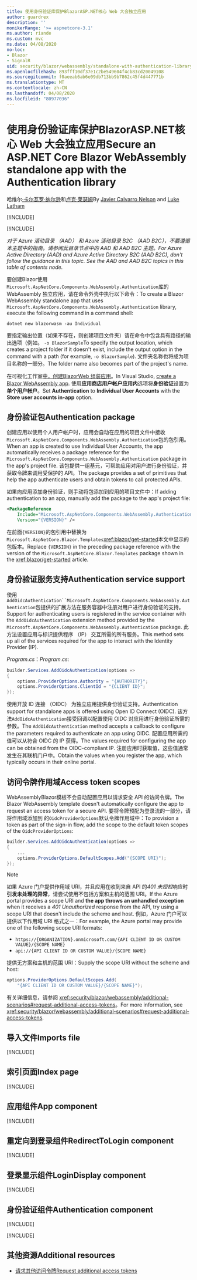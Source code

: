 ```yaml
---
title: 使用身份验证库保护BlazorASP.NET核心 Web 大会独立应用
author: guardrex
description: ''
monikerRange: '>= aspnetcore-3.1'
ms.author: riande
ms.custom: mvc
ms.date: 04/08/2020
no-loc:
- Blazor
- SignalR
uid: security/blazor/webassembly/standalone-with-authentication-library
ms.openlocfilehash: 893fff10df37e1c2be549604f4cb83cd20049108
ms.sourcegitcommit: f0aeeab6ab6e09db713bb9b7862c45f4d447771b
ms.translationtype: MT
ms.contentlocale: zh-CN
ms.lasthandoff: 04/08/2020
ms.locfileid: "80977036"
---
```

# <a name="secure-an-aspnet-core-opno-locblazor-webassembly-standalone-app-with-the-authentication-library"></a><span data-ttu-id="78722-102">使用身份验证库保护BlazorASP.NET核心 Web 大会独立应用</span><span class="sxs-lookup"><span data-stu-id="78722-102">Secure an ASP.NET Core Blazor WebAssembly standalone app with the Authentication library</span></span>

<span data-ttu-id="78722-103">哈维尔[·卡尔瓦罗·纳尔逊](https://github.com/javiercn)和[卢克·莱瑟姆](https://github.com/guardrex)</span><span class="sxs-lookup"><span data-stu-id="78722-103">By [Javier Calvarro Nelson](https://github.com/javiercn) and [Luke Latham](https://github.com/guardrex)</span></span>

[!INCLUDE[](~/includes/blazorwasm-preview-notice.md)]

[!INCLUDE[](~/includes/blazorwasm-3.2-template-article-notice.md)]

<span data-ttu-id="78722-104">*对于 Azure 活动目录 （AAD） 和 Azure 活动目录 B2C （AAD B2C），不要遵循本主题中的指南。请参阅此目录节点中的 AAD 和 AAD B2C 主题。*</span><span class="sxs-lookup"><span data-stu-id="78722-104">*For Azure Active Directory (AAD) and Azure Active Directory B2C (AAD B2C), don't follow the guidance in this topic. See the AAD and AAD B2C topics in this table of contents node.*</span></span>

<span data-ttu-id="78722-105">要创建Blazor使用`Microsoft.AspNetCore.Components.WebAssembly.Authentication`库的 WebAssembly 独立应用，请在命令外壳中执行以下命令：</span><span class="sxs-lookup"><span data-stu-id="78722-105">To create a Blazor WebAssembly standalone app that uses `Microsoft.AspNetCore.Components.WebAssembly.Authentication` library, execute the following command in a command shell:</span></span>

```dotnetcli
dotnet new blazorwasm -au Individual
```

<span data-ttu-id="78722-106">要指定输出位置（如果不存在，则创建项目文件夹）请在命令中包含具有路径的输出选项（例如。 `-o BlazorSample`</span><span class="sxs-lookup"><span data-stu-id="78722-106">To specify the output location, which creates a project folder if it doesn't exist, include the output option in the command with a path (for example, `-o BlazorSample`).</span></span> <span data-ttu-id="78722-107">文件夹名称也将成为项目名称的一部分。</span><span class="sxs-lookup"><span data-stu-id="78722-107">The folder name also becomes part of the project's name.</span></span>

<span data-ttu-id="78722-108">在可视化工作室[中，创建BlazorWeb 组装应用](xref:blazor/get-started)。</span><span class="sxs-lookup"><span data-stu-id="78722-108">In Visual Studio, [create a Blazor WebAssembly app](xref:blazor/get-started).</span></span> <span data-ttu-id="78722-109">使用**应用商店用户帐户应用内**选项将**身份验证**设置为**单个用户帐户**。</span><span class="sxs-lookup"><span data-stu-id="78722-109">Set **Authentication** to **Individual User Accounts** with the **Store user accounts in-app** option.</span></span>

## <a name="authentication-package"></a><span data-ttu-id="78722-110">身份验证包</span><span class="sxs-lookup"><span data-stu-id="78722-110">Authentication package</span></span>

<span data-ttu-id="78722-111">创建应用以使用个人用户帐户时，应用会自动在应用的项目文件中接收`Microsoft.AspNetCore.Components.WebAssembly.Authentication`包的包引用。</span><span class="sxs-lookup"><span data-stu-id="78722-111">When an app is created to use Individual User Accounts, the app automatically receives a package reference for the `Microsoft.AspNetCore.Components.WebAssembly.Authentication` package in the app's project file.</span></span> <span data-ttu-id="78722-112">该包提供一组基元，可帮助应用对用户进行身份验证，并获取令牌来调用受保护的 API。</span><span class="sxs-lookup"><span data-stu-id="78722-112">The package provides a set of primitives that help the app authenticate users and obtain tokens to call protected APIs.</span></span>

<span data-ttu-id="78722-113">如果向应用添加身份验证，则手动将包添加到应用的项目文件中：</span><span class="sxs-lookup"><span data-stu-id="78722-113">If adding authentication to an app, manually add the package to the app's project file:</span></span>

```xml
<PackageReference 
    Include="Microsoft.AspNetCore.Components.WebAssembly.Authentication" 
    Version="{VERSION}" />
```

<span data-ttu-id="78722-114">在前面`{VERSION}`的包引用中替换为`Microsoft.AspNetCore.Blazor.Templates`<xref:blazor/get-started>本文中显示的包版本。</span><span class="sxs-lookup"><span data-stu-id="78722-114">Replace `{VERSION}` in the preceding package reference with the version of the `Microsoft.AspNetCore.Blazor.Templates` package shown in the <xref:blazor/get-started> article.</span></span>

## <a name="authentication-service-support"></a><span data-ttu-id="78722-115">身份验证服务支持</span><span class="sxs-lookup"><span data-stu-id="78722-115">Authentication service support</span></span>

<span data-ttu-id="78722-116">使用`AddOidcAuthentication``Microsoft.AspNetCore.Components.WebAssembly.Authentication`包提供的扩展方法在服务容器中注册对用户进行身份验证的支持。</span><span class="sxs-lookup"><span data-stu-id="78722-116">Support for authenticating users is registered in the service container with the `AddOidcAuthentication` extension method provided by the `Microsoft.AspNetCore.Components.WebAssembly.Authentication` package.</span></span> <span data-ttu-id="78722-117">此方法设置应用与标识提供程序 （IP） 交互所需的所有服务。</span><span class="sxs-lookup"><span data-stu-id="78722-117">This method sets up all of the services required for the app to interact with the Identity Provider (IP).</span></span>

<span data-ttu-id="78722-118">*Program.cs*：</span><span class="sxs-lookup"><span data-stu-id="78722-118">*Program.cs*:</span></span>

```csharp
builder.Services.AddOidcAuthentication(options =>
{
    options.ProviderOptions.Authority = "{AUTHORITY}";
    options.ProviderOptions.ClientId = "{CLIENT ID}";
});
```

<span data-ttu-id="78722-119">使用开放 ID 连接 （OIDC） 为独立应用提供身份验证支持。</span><span class="sxs-lookup"><span data-stu-id="78722-119">Authentication support for standalone apps is offered using Open ID Connect (OIDC).</span></span> <span data-ttu-id="78722-120">该方法`AddOidcAuthentication`接受回调以配置使用 OIDC 对应用进行身份验证所需的参数。</span><span class="sxs-lookup"><span data-stu-id="78722-120">The `AddOidcAuthentication` method accepts a callback to configure the parameters required to authenticate an app using OIDC.</span></span> <span data-ttu-id="78722-121">配置应用所需的值可以从符合 OIDC 的 IP 获得。</span><span class="sxs-lookup"><span data-stu-id="78722-121">The values required for configuring the app can be obtained from the OIDC-compliant IP.</span></span> <span data-ttu-id="78722-122">注册应用时获取值，这些值通常发生在其联机门户中。</span><span class="sxs-lookup"><span data-stu-id="78722-122">Obtain the values when you register the app, which typically occurs in their online portal.</span></span>

## <a name="access-token-scopes"></a><span data-ttu-id="78722-123">访问令牌作用域</span><span class="sxs-lookup"><span data-stu-id="78722-123">Access token scopes</span></span>

<span data-ttu-id="78722-124">WebAssemblyBlazor模板不会自动配置应用以请求安全 API 的访问令牌。</span><span class="sxs-lookup"><span data-stu-id="78722-124">The Blazor WebAssembly template doesn't automatically configure the app to request an access token for a secure API.</span></span> <span data-ttu-id="78722-125">要将令牌预配为登录流的一部分，请将作用域添加到 的`OidcProviderOptions`默认令牌作用域中：</span><span class="sxs-lookup"><span data-stu-id="78722-125">To provision a token as part of the sign-in flow, add the scope to the default token scopes of the `OidcProviderOptions`:</span></span>

```csharp
builder.Services.AddOidcAuthentication(options =>
{
    ...
    options.ProviderOptions.DefaultScopes.Add("{SCOPE URI}");
});
```

> [!NOTE]
> <span data-ttu-id="78722-126">如果 Azure 门户提供作用域 URI，并且应用在收到来自 API 的*401 未授权*响应时**引发未处理的异常**，请尝试使用不包括方案和主机的范围 URI。</span><span class="sxs-lookup"><span data-stu-id="78722-126">If the Azure portal provides a scope URI and **the app throws an unhandled exception** when it receives a *401 Unauthorized* response from the API, try using a scope URI that doesn't include the scheme and host.</span></span> <span data-ttu-id="78722-127">例如，Azure 门户可以提供以下作用域 URI 格式之一：</span><span class="sxs-lookup"><span data-stu-id="78722-127">For example, the Azure portal may provide one of the following scope URI formats:</span></span>
>
> * `https://{ORGANIZATION}.onmicrosoft.com/{API CLIENT ID OR CUSTOM VALUE}/{SCOPE NAME}`
> * `api://{API CLIENT ID OR CUSTOM VALUE}/{SCOPE NAME}`
>
> <span data-ttu-id="78722-128">提供无方案和主机的范围 URI：</span><span class="sxs-lookup"><span data-stu-id="78722-128">Supply the scope URI without the scheme and host:</span></span>
>
> ```csharp
> options.ProviderOptions.DefaultScopes.Add(
>     "{API CLIENT ID OR CUSTOM VALUE}/{SCOPE NAME}");
> ```

<span data-ttu-id="78722-129">有关详细信息，请参阅 <xref:security/blazor/webassembly/additional-scenarios#request-additional-access-tokens>。</span><span class="sxs-lookup"><span data-stu-id="78722-129">For more information, see <xref:security/blazor/webassembly/additional-scenarios#request-additional-access-tokens>.</span></span>

## <a name="imports-file"></a><span data-ttu-id="78722-130">导入文件</span><span class="sxs-lookup"><span data-stu-id="78722-130">Imports file</span></span>

[!INCLUDE[](~/includes/blazor-security/imports-file-standalone.md)]

## <a name="index-page"></a><span data-ttu-id="78722-131">索引页面</span><span class="sxs-lookup"><span data-stu-id="78722-131">Index page</span></span>

[!INCLUDE[](~/includes/blazor-security/index-page-authentication.md)]

## <a name="app-component"></a><span data-ttu-id="78722-132">应用组件</span><span class="sxs-lookup"><span data-stu-id="78722-132">App component</span></span>

[!INCLUDE[](~/includes/blazor-security/app-component.md)]

## <a name="redirecttologin-component"></a><span data-ttu-id="78722-133">重定向到登录组件</span><span class="sxs-lookup"><span data-stu-id="78722-133">RedirectToLogin component</span></span>

[!INCLUDE[](~/includes/blazor-security/redirecttologin-component.md)]

## <a name="logindisplay-component"></a><span data-ttu-id="78722-134">登录显示组件</span><span class="sxs-lookup"><span data-stu-id="78722-134">LoginDisplay component</span></span>

[!INCLUDE[](~/includes/blazor-security/logindisplay-component.md)]

## <a name="authentication-component"></a><span data-ttu-id="78722-135">身份验证组件</span><span class="sxs-lookup"><span data-stu-id="78722-135">Authentication component</span></span>

[!INCLUDE[](~/includes/blazor-security/authentication-component.md)]

[!INCLUDE[](~/includes/blazor-security/troubleshoot.md)]

## <a name="additional-resources"></a><span data-ttu-id="78722-136">其他资源</span><span class="sxs-lookup"><span data-stu-id="78722-136">Additional resources</span></span>

* [<span data-ttu-id="78722-137">请求其他访问令牌</span><span class="sxs-lookup"><span data-stu-id="78722-137">Request additional access tokens</span></span>](xref:security/blazor/webassembly/additional-scenarios#request-additional-access-tokens)
